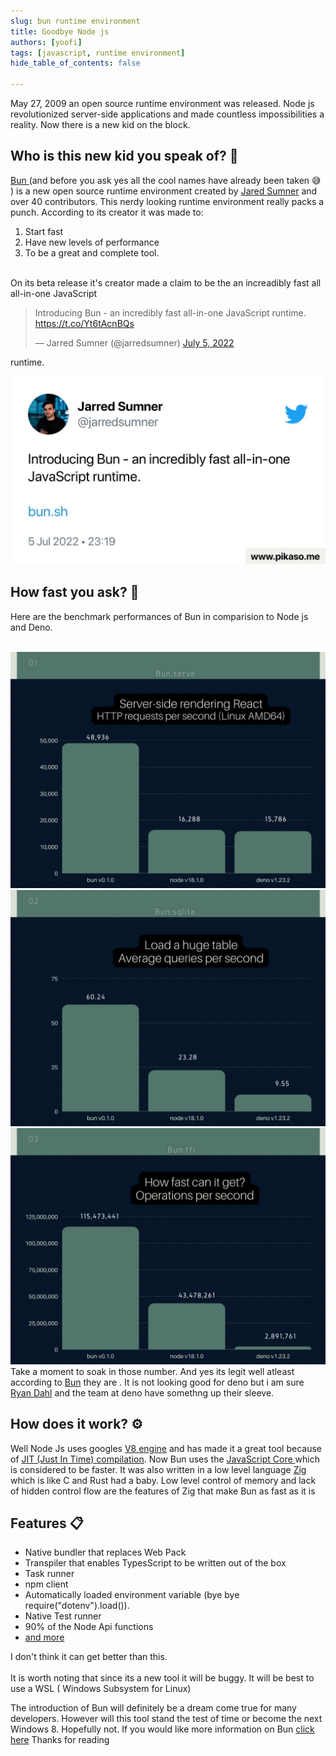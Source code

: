```yaml
---
slug: bun runtime environment
title: Goodbye Node js
authors: [yoofi]
tags: [javascript, runtime environment]
hide_table_of_contents: false

---
```


May 27, 2009 an open source runtime environment was released. Node js revolutionized server-side applications and made countless impossibilities a reality. Now there is a new kid on the block. <h2>Who is this new kid you speak of? 🤔</h2> <!--truncate--> <a href="https://bun.sh/"> Bun </a>
(and before you ask yes all the cool names have already been taken 😅 ) is a new open source runtime environment created by <a href="https://jarredsumner.com/">Jared Sumner</a> and over 40 contributors. This nerdy looking runtime environment really packs a punch.
According to its creator it was made to: <ol><li>Start fast</li> <li>Have new levels of performance</li> <li>To be a great and complete tool.</li></ol>  
On its beta release it's creator made a claim to be the an increadibly fast all all-in-one JavaScript

<blockquote class="twitter-tweet"><p lang="en" dir="ltr">Introducing Bun - an incredibly fast all-in-one JavaScript runtime. <a href="https://t.co/Yt6tAcnBQs">https://t.co/Yt6tAcnBQs</a></p>&mdash; Jarred Sumner (@jarredsumner) <a href="https://twitter.com/jarredsumner/status/1544460933753229312?ref_src=twsrc%5Etfw">July 5, 2022</a></blockquote> <script async src="https://platform.twitter.com/widgets.js" charset="utf-8"></script> runtime. 


![Other](fastbun.jpg)

## How fast you ask? 🚀
Here are the benchmark performances of Bun in comparision to Node js and Deno.
<br>
</br>

![Other](Bun.png)
![two](<Bun(1).png>)
![Other](<Bun(2).png>)
Take a moment to soak in those number. And yes its legit well atleast according to <a href="https://bun.sh/">Bun</a> they are . It is not looking good for deno but i am sure <a href="https://en.wikipedia.org/wiki/Ryan_Dahl">Ryan Dahl</a> and the team at deno have somethng up their sleeve.

## How does it work? ⚙️
Well Node Js uses googles <a href="https://v8.dev/">V8 engine</a> and has made it a great tool because of <a href="https://www.ibm.com/docs/en/sdk-java-technology/8?topic=reference-jit-compiler">JIT (Just In Time) compilation</a>. Now Bun uses the <a href="https://developer.apple.com/documentation/javascriptcore">JavaScript Core </a> which is considered to be faster. It was also written in a low level language <a href="https://ziglang.org/">Zig</a> which is like C and Rust had a baby. Low level control of memory and lack of hidden control flow are the features of Zig that make Bun as fast as it is

## Features 📋 
<ul>
<li>
Native bundler that replaces Web Pack
</li>
<li>
Transpiler that enables TypesScript to be written out of the box
</li>
<li>
Task runner
</li>
<li>
npm client
</li>
<li>
Automatically loaded environment variable (bye bye require("dotenv").load()).
</li>
<li>
Native Test runner
</li>
<li>
90% of the Node Api functions
</li>
<li>
<a href="https://bun.sh/">
and more</a>
</li>
</ul>

I don't think it can get better than this.<br></br>
It is worth noting that since its a new tool it will be buggy. It will be best to use a WSL ( Windows Subsystem for Linux)

The introduction of Bun will definitely be a dream come true for many developers. However will this tool stand the test of time or become the next Windows 8. Hopefully not.
If you would like more information on Bun <a href="https://bun.sh/">click here</a>
Thanks for reading

<script async src="https://pagead2.googlesyndication.com/pagead/js/adsbygoogle.js?client=ca-pub-2651219914227916"
     crossorigin="anonymous"></script>